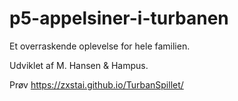 # p5-appelsiner-i-turbanen
Et overraskende oplevelse for hele familien.

Udviklet af M. Hansen & Hampus.

Prøv https://zxstai.github.io/TurbanSpillet/
